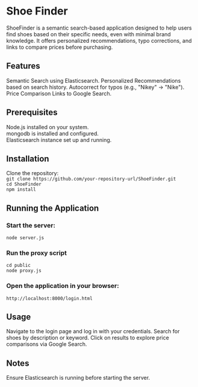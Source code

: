 # Shoe Finder  
ShoeFinder is a semantic search-based application designed to help users find shoes based on their specific needs, even with minimal brand knowledge. It offers personalized recommendations, typo corrections, and links to compare prices before purchasing.  

## Features  
Semantic Search using Elasticsearch.
Personalized Recommendations based on search history.
Autocorrect for typos (e.g., "Nikey" → "Nike").
Price Comparison Links to Google Search.
## Prerequisites
Node.js installed on your system.  
mongodb is installed and configured.  
Elasticsearch instance set up and running.  
## Installation
Clone the repository:  
```git clone https://github.com/your-repository-url/ShoeFinder.git```  
```cd ShoeFinder```  
```npm install```  
## Running the Application  
### Start the server:  
```node server.js```  
### Run the proxy script  
```cd public```   
```node proxy.js```  
### Open the application in your browser:
```http://localhost:8000/login.html```  
## Usage
Navigate to the login page and log in with your credentials.
Search for shoes by description or keyword.
Click on results to explore price comparisons via Google Search.
## Notes  
Ensure Elasticsearch is running before starting the server.
